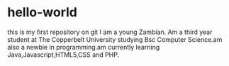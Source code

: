 # hello-world
this is my first repository on git
I am a young Zambian. Am a third year student at The Copperbelt University studying Bsc Computer Science.am also a newbie in programming.am currently learning Java,Javascript,HTML5,CSS and PHP.
